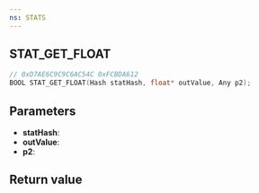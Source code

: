 ```yaml
---
ns: STATS
---
```

## STAT_GET_FLOAT

```c
// 0xD7AE6C9C9C6AC54C 0xFCBDA612
BOOL STAT_GET_FLOAT(Hash statHash, float* outValue, Any p2);
```


## Parameters
* **statHash**: 
* **outValue**: 
* **p2**: 

## Return value
